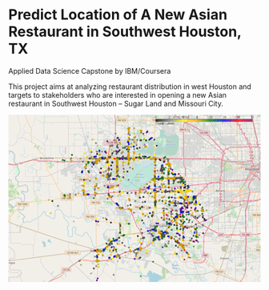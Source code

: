 # Predict Location of A New Asian Restaurant in Southwest Houston, TX
Applied Data Science Capstone by IBM/Coursera

This project aims at analyzing restaurant distribution in west Houston and targets to stakeholders who are interested in opening a new Asian restaurant in Southwest Houston – Sugar Land and Missouri City.

![alt text](https://github.com/wdmhouston/CapestoneProject_PredictingLocation/blob/main/restaurant_clusters.png?raw=true)
